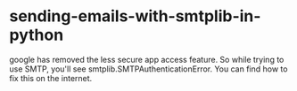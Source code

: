 # sending-emails-with-smtplib-in-python
google has removed the less secure app access feature.
So while trying to use SMTP, you'll see smtplib.SMTPAuthenticationError. 
You can find how to fix this on the internet.

